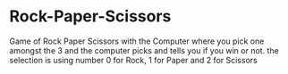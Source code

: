 # Rock-Paper-Scissors
Game of Rock Paper Scissors with the Computer where you pick one amongst the 3 and the computer picks and tells you if you win or not. the selection is using number 0 for Rock, 1 for Paper and 2 for Scissors
